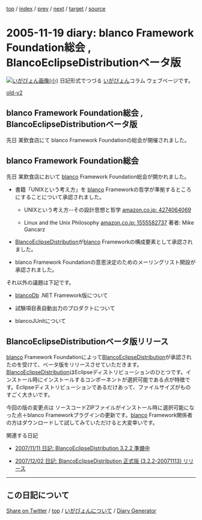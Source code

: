 [top](../index.html) 
 / [index](index.html) 
 / [prev](ig051118.html) 
 / [next](ig051120.html) 
 / [target](https://igapyon.github.io/diary/2005/ig051119.html) 
 / [source](https://github.com/igapyon/diary/blob/gh-pages/2005/ig051119.src.md) 

2005-11-19 diary: blanco Framework Foundation総会 , BlancoEclipseDistributionベータ版
=====================================================================================================
[![いがぴょん画像(小)](https://igapyon.github.io/diary/images/iga200306s.jpg "いがぴょん")](https://igapyon.github.io/diary/memo/memoigapyon.html) 日記形式でつづる [いがぴょん](https://igapyon.github.io/diary/memo/memoigapyon.html)コラム ウェブページです。

[old-v2](ig051119-orig.html)

## blanco Framework Foundation総会 , BlancoEclipseDistributionベータ版

先日 某飲食店にて blanco Framework Foundationの総会が開催されました。


## blanco Framework Foundation総会

先日 某飲食店において [blanco](http://www.igapyon.jp/blanco/blanco.ja.html) Framework Foundation総会が開かれました。

* 書籍「UNIXという考え方」を [blanco](http://www.igapyon.jp/blanco/blanco.ja.html) Frameworkの哲学が準拠するところにすることについて承認されました。
  
  * UNIXという考え方--その設計思想と哲学
    [amazon.co.jp: 4274064069](http://www.amazon.co.jp/exec/obidos/ASIN/4274064069/igapyondiary-22)
    
  * Linux and the Unix Philosophy
  [amazon.co.jp: 1555582737](http://www.amazon.co.jp/exec/obidos/ASIN/1555582737/igapyondiary-22)
    著者: Mike Gancarz
  

  
* [BlancoEclipseDistribution](http://www.igapyon.jp/blanco/blancoeclipsedistribution.html)が[blanco](http://www.igapyon.jp/blanco/blanco.ja.html) Frameworkの構成要素として承認されました。
  
* blanco Framework Foundationの意思決定のためのメーリングリスト開設が承認されました。

それ以外の議題は下記です。

* [blancoDb](http://www.igapyon.jp/blanco/blancodb.html) .NET Framework版について
  
* 試験項目表自動出力のプロダクトについて
  
* blancoJUnitについて

## BlancoEclipseDistributionベータ版リリース

[blanco](http://www.igapyon.jp/blanco/blanco.ja.html) Framework Foundationによって[BlancoEclipseDistribution](http://www.igapyon.jp/blanco/blancoeclipsedistribution.html)が承認されたのを受けて、ベータ版をリリースさせていただきます。[BlancoEclipseDistribution](http://www.igapyon.jp/blanco/blancoeclipsedistribution.html)はEclipseディストリビューションのひとつです。インストール時にインストールするコンポーネントが選択可能である点が特徴です。Eclipseディストリビューションであるだけあって、ファイルサイズがものすごく大きいです。

今回の版の変更点は ソースコードZIPファイルがインストール時に選択可能になった点＋blanco Frameworkプラグインの更新です。[blanco](http://www.igapyon.jp/blanco/blanco.ja.html) Framework関係者の方はダウンロードして試してみていただけると大変幸いです。

関連する日記

* [2007/11/11 日記: BlancoEclipseDistribution 3.2.2 準備中](../2007/ig071111.html)
  
* [2007/12/02 日記: BlancoEclipseDistribution 正式版 (3.2.2-20071113) リリース](../2007/ig071202.html)


----------------------------------------------------------------------------------------------------

## この日記について

[Share on Twitter](https://twitter.com/intent/tweet?hashtags=igapyon%2Cdiary%2C%E3%81%84%E3%81%8C%E3%81%B4%E3%82%87%E3%82%93&text=blanco+Framework+Foundation%E7%B7%8F%E4%BC%9A+%2C+BlancoEclipseDistribution%E3%83%99%E3%83%BC%E3%82%BF%E7%89%88&url=https%3A%2F%2Figapyon.github.io%2Fdiary%2F2005%2Fig051119.html) / [top](../index.html) / [いがぴょんについて](https://igapyon.github.io/diary/memo/memoigapyon.html) / [Diary Generator](https://github.com/igapyon/igapyonv3)
